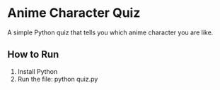 # Anime Character Quiz
A simple Python quiz that tells you which anime character you are like.

## How to Run
1. Install Python
2. Run the file: python quiz.py
